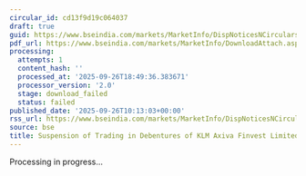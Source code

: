 ```yaml
---
circular_id: cd13f9d19c064037
draft: true
guid: https://www.bseindia.com/markets/MarketInfo/DispNoticesNCirculars.aspx?Noticeid={9ECD7A11-4862-4E4E-904D-2E2D370E6D51}&noticeno=20250926-23&dt=09/26/2025&icount=23&totcount=76&flag=0
pdf_url: https://www.bseindia.com/markets/MarketInfo/DownloadAttach.aspx?id=20250926-23&attachedId=
processing:
  attempts: 1
  content_hash: ''
  processed_at: '2025-09-26T18:49:36.383671'
  processor_version: '2.0'
  stage: download_failed
  status: failed
published_date: '2025-09-26T10:13:03+00:00'
rss_url: https://www.bseindia.com/markets/MarketInfo/DispNoticesNCirculars.aspx?Noticeid={9ECD7A11-4862-4E4E-904D-2E2D370E6D51}&noticeno=20250926-23&dt=09/26/2025&icount=23&totcount=76&flag=0
source: bse
title: Suspension of Trading in Debentures of KLM Axiva Finvest Limited
---
```


Processing in progress...